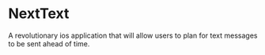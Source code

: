 # NextText
A revolutionary ios application that will allow users to plan for text messages to be sent ahead of time.
